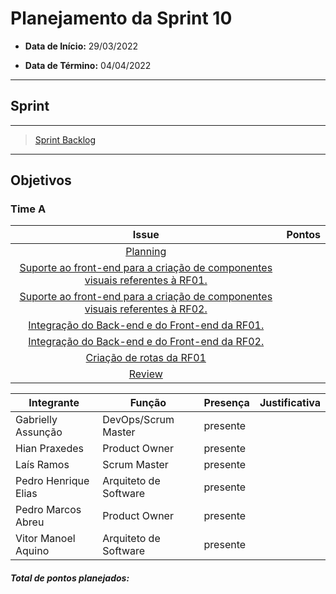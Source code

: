 # Planejamento da Sprint 10

- **Data de Início:** 29/03/2022

- **Data de Término:** 04/04/2022

---

## Sprint 



---

> [Sprint Backlog](https://github.com/fga-eps-mds/2021.2-Sigaa-Plus/milestone/10)
---


## Objetivos
### Time A
|                                      Issue                                       | Pontos |
| :------------------------------------------------------------------------------: | :----: |
| [Planning](https://github.com/fga-eps-mds/2021.2-Sigaa-Plus/issues/222) |      |
|               [Suporte ao front-end para a criação de componentes visuais referentes à RF01. ](https://github.com/fga-eps-mds/2021.2-Sigaa-Plus/issues/225)      |  |
|[Suporte ao front-end para a criação de componentes visuais referentes à RF02.](https://github.com/fga-eps-mds/2021.2-Sigaa-Plus/issues/226)      |  |  
|[Integração do Back-end e do Front-end da RF01.](https://github.com/fga-eps-mds/2021.2-Sigaa-Plus/issues/227)      |  | 
|[Integração do Back-end e do Front-end da RF02.](https://github.com/fga-eps-mds/2021.2-Sigaa-Plus/issues/228)      |  |
|[Criação de rotas da RF01](https://github.com/fga-eps-mds/2021.2-Sigaa-Plus/issues/231)      |  |
|[Review](https://github.com/fga-eps-mds/2021.2-Sigaa-Plus/issues/229)      |  | 


| Integrante|Função|Presença|Justificativa|
|--------------|-------------|-------|----------------------| 
| Gabrielly Assunção |DevOps/Scrum Master |presente | |  
| Hian Praxedes |Product Owner |presente | |  
| Laís Ramos |Scrum Master | presente| |
| Pedro Henrique Elias |Arquiteto de Software |presente | |  
| Pedro Marcos Abreu |Product Owner |presente | |
| Vitor Manoel Aquino|Arquiteto de Software |presente | |

<h4><i>Total de pontos planejados: </i></h4>